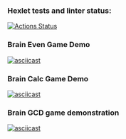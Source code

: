 ### Hexlet tests and linter status:
[![Actions Status](https://github.com/nm01n/python-project-49/actions/workflows/hexlet-check.yml/badge.svg)](https://github.com/nm01n/python-project-49/actions)

### Brain Even Game Demo
[![asciicast](https://asciinema.org/a/bFL3QZaLPRTRfVyc3O9wzloSA)](https://asciinema.org/a/bFL3QZaLPRTRfVyc3O9wzloSA)

### Brain Calc Game Demo
[![asciicast](https://asciinema.org/a/rDAyzOUUoUBFxp55l3nxHC4wT)](https://asciinema.org/a/rDAyzOUUoUBFxp55l3nxHC4wT)

### Brain GCD game demonstration
[![asciicast](https://asciinema.org/a/Fggm0Q8TmZzSt3OvfxYahjQNV)](https://asciinema.org/a/Fggm0Q8TmZzSt3OvfxYahjQNV)
